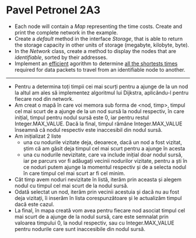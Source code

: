 # Pavel Petronel 2A3


<ul>
<li> Each node will contain a <i>Map</i> representing the time costs. Create and print the complete network in the example.
</li><li> Create a <i>default</i> method in the interface <i>Storage</i>, that is able to return the storage capacity in other units of storage (megabyte, kilobyte, byte).
</li><li> In the <i>Network</i> class, create a method to display the nodes that are <i>identifiable</i>, sorted by their addresses. 
<!-- <li> Create the class <i>NetworkInfo</i>. An instance of this class will contain a net and the preferences regarding the visiting order. -->
</li><li> Implement an <u>efficient</u> agorithm to determine <u>all the shortests times</u> required for data packets to travel from an identifiable node to another.
</li></ul>

<hr>

- Pentru a determina toți timpii cei mai scurți pentru a ajunge de la un nod la altul am ales să implementez algoritmul lui Dijkstra, aplicându-l pentru fiecare nod din network.
- Am creat o mapă în care voi memora sub forma de <nod, timp>, timpul cel mai scurt de a ajunge de la un nod sursă la nodul respectiv, în care inițial, timpul pentru nodul sursă este 0, iar pentru restul Integer.MAX_VALUE. Dacă la final, timpul rămâne Integer.MAX_VALUE înseamnă că nodul respectiv este inaccesibil din nodul sursă.
- Am inițializat 2 liste
	- una cu nodurile vizitate deja, deoarece, dacă un nod a fost vizitat, știm că am găsit deja timpul cel mai scurt pentru a ajunge în acesta
	- una cu nodurile nevizitate, care va include inițial doar nodul sursă, iar pe parcurs vor fi adăugați vecinii nodurilor vizitate, pentru a ști în ce noduri putem ajunge la momentul respectiv și de a selecta nodul în care timpul cel mai scurt ar fi cel minim.
- Cât timp avem noduri nevizitate în listă, iterăm prin aceasta și alegem nodul cu timpul cel mai scurt de la nodul sursă.
- Odată selectat un nod, iterăm prin vecinii acestuia și dacă nu au fost deja vizitați, îi inserăm în lista corespunzătoare și le actualizăm timpul dacă este cazul.
- La final, în mapa creată vom avea pentru fiecare nod asociat timpul cel mai scurt de a ajunge de la nodul sursă, care este semnalat prin valoarea timpului 0, la nodul respectiv, sau cu Integer.MAX_VALUE pentru nodurile care sunt inaccesibile din nodul sursă.
